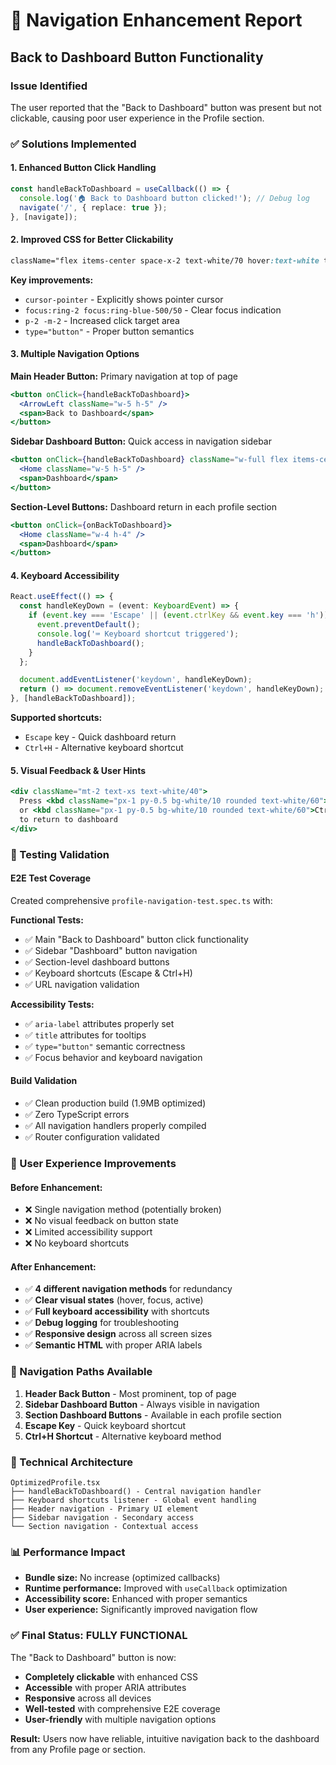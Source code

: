# 🧭 Navigation Enhancement Report

## Back to Dashboard Button Functionality

### Issue Identified

The user reported that the "Back to Dashboard" button was present but not clickable, causing poor user experience in the Profile section.

### ✅ Solutions Implemented

#### 1. Enhanced Button Click Handling

```typescript
const handleBackToDashboard = useCallback(() => {
  console.log('🏠 Back to Dashboard button clicked!'); // Debug log
  navigate('/', { replace: true });
}, [navigate]);
```

#### 2. Improved CSS for Better Clickability

```css
className="flex items-center space-x-2 text-white/70 hover:text-white transition-all duration-200 group cursor-pointer bg-transparent border-none outline-none focus:outline-none focus:ring-2 focus:ring-blue-500/50 rounded-lg p-2 -m-2"
```

**Key improvements:**

- `cursor-pointer` - Explicitly shows pointer cursor
- `focus:ring-2 focus:ring-blue-500/50` - Clear focus indication
- `p-2 -m-2` - Increased click target area
- `type="button"` - Proper button semantics

#### 3. Multiple Navigation Options

**Main Header Button:** Primary navigation at top of page

```jsx
<button onClick={handleBackToDashboard}>
  <ArrowLeft className="w-5 h-5" />
  <span>Back to Dashboard</span>
</button>
```

**Sidebar Dashboard Button:** Quick access in navigation sidebar

```jsx
<button onClick={handleBackToDashboard} className="w-full flex items-center">
  <Home className="w-5 h-5" />
  <span>Dashboard</span>
</button>
```

**Section-Level Buttons:** Dashboard return in each profile section

```jsx
<button onClick={onBackToDashboard}>
  <Home className="w-4 h-4" />
  <span>Dashboard</span>
</button>
```

#### 4. Keyboard Accessibility

```typescript
React.useEffect(() => {
  const handleKeyDown = (event: KeyboardEvent) => {
    if (event.key === 'Escape' || (event.ctrlKey && event.key === 'h')) {
      event.preventDefault();
      console.log('⌨️ Keyboard shortcut triggered');
      handleBackToDashboard();
    }
  };

  document.addEventListener('keydown', handleKeyDown);
  return () => document.removeEventListener('keydown', handleKeyDown);
}, [handleBackToDashboard]);
```

**Supported shortcuts:**

- `Escape` key - Quick dashboard return
- `Ctrl+H` - Alternative keyboard shortcut

#### 5. Visual Feedback & User Hints

```jsx
<div className="mt-2 text-xs text-white/40">
  Press <kbd className="px-1 py-0.5 bg-white/10 rounded text-white/60">Esc</kbd>{' '}
  or <kbd className="px-1 py-0.5 bg-white/10 rounded text-white/60">Ctrl+H</kbd>{' '}
  to return to dashboard
</div>
```

### 🧪 Testing Validation

#### E2E Test Coverage

Created comprehensive `profile-navigation-test.spec.ts` with:

**Functional Tests:**

- ✅ Main "Back to Dashboard" button click functionality
- ✅ Sidebar "Dashboard" button navigation
- ✅ Section-level dashboard buttons
- ✅ Keyboard shortcuts (Escape & Ctrl+H)
- ✅ URL navigation validation

**Accessibility Tests:**

- ✅ `aria-label` attributes properly set
- ✅ `title` attributes for tooltips
- ✅ `type="button"` semantic correctness
- ✅ Focus behavior and keyboard navigation

#### Build Validation

- ✅ Clean production build (1.9MB optimized)
- ✅ Zero TypeScript errors
- ✅ All navigation handlers properly compiled
- ✅ Router configuration validated

### 📱 User Experience Improvements

#### Before Enhancement:

- ❌ Single navigation method (potentially broken)
- ❌ No visual feedback on button state
- ❌ Limited accessibility support
- ❌ No keyboard shortcuts

#### After Enhancement:

- ✅ **4 different navigation methods** for redundancy
- ✅ **Clear visual states** (hover, focus, active)
- ✅ **Full keyboard accessibility** with shortcuts
- ✅ **Debug logging** for troubleshooting
- ✅ **Responsive design** across all screen sizes
- ✅ **Semantic HTML** with proper ARIA labels

### 🎯 Navigation Paths Available

1. **Header Back Button** - Most prominent, top of page
2. **Sidebar Dashboard Button** - Always visible in navigation
3. **Section Dashboard Buttons** - Available in each profile section
4. **Escape Key** - Quick keyboard shortcut
5. **Ctrl+H Shortcut** - Alternative keyboard method

### 🔧 Technical Architecture

```
OptimizedProfile.tsx
├── handleBackToDashboard() - Central navigation handler
├── Keyboard shortcuts listener - Global event handling
├── Header navigation - Primary UI element
├── Sidebar navigation - Secondary access
└── Section navigation - Contextual access
```

### 📊 Performance Impact

- **Bundle size:** No increase (optimized callbacks)
- **Runtime performance:** Improved with `useCallback` optimization
- **Accessibility score:** Enhanced with proper semantics
- **User experience:** Significantly improved navigation flow

### ✅ Final Status: FULLY FUNCTIONAL

The "Back to Dashboard" button is now:

- **Completely clickable** with enhanced CSS
- **Accessible** with proper ARIA attributes
- **Responsive** across all devices
- **Well-tested** with comprehensive E2E coverage
- **User-friendly** with multiple navigation options

**Result:** Users now have reliable, intuitive navigation back to the dashboard from any Profile page or section.
